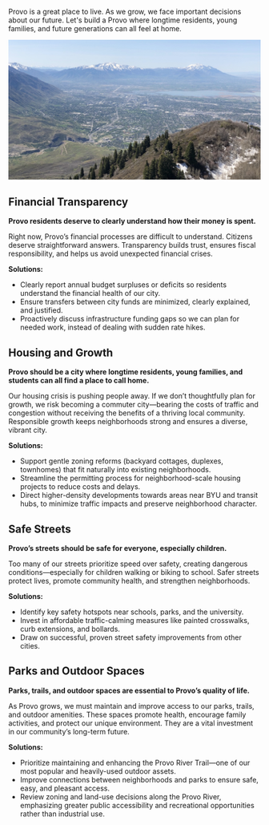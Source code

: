 Provo is a great place to live. As we grow, we face important decisions about our future. Let's build a Provo where longtime residents, young families, and future generations can all feel at home.

![image](../assets/mountain1.JPG)

## Financial Transparency

**Provo residents deserve to clearly understand how their money is spent.**

Right now, Provo’s financial processes are difficult to understand. Citizens deserve straightforward answers. Transparency builds trust, ensures fiscal responsibility, and helps us avoid unexpected financial crises.

**Solutions:**
* Clearly report annual budget surpluses or deficits so residents understand the financial health of our city.
* Ensure transfers between city funds are minimized, clearly explained, and justified.
* Proactively discuss infrastructure funding gaps so we can plan for needed work, instead of dealing with sudden rate hikes.

## Housing and Growth

**Provo should be a city where longtime residents, young families, and students can all find a place to call home.**

Our housing crisis is pushing people away. If we don’t thoughtfully plan for growth, we risk becoming a commuter city—bearing the costs of traffic and congestion without receiving the benefits of a thriving local community. Responsible growth keeps neighborhoods strong and ensures a diverse, vibrant city.

**Solutions:**
* Support gentle zoning reforms (backyard cottages, duplexes, townhomes) that fit naturally into existing neighborhoods.
* Streamline the permitting process for neighborhood-scale housing projects to reduce costs and delays.
* Direct higher-density developments towards areas near BYU and transit hubs, to minimize traffic impacts and preserve neighborhood character.

## Safe Streets

**Provo’s streets should be safe for everyone, especially children.**

Too many of our streets prioritize speed over safety, creating dangerous conditions—especially for children walking or biking to school. Safer streets protect lives, promote community health, and strengthen neighborhoods.

**Solutions:**
* Identify key safety hotspots near schools, parks, and the university.
* Invest in affordable traffic-calming measures like painted crosswalks, curb extensions, and bollards.
* Draw on successful, proven street safety improvements from other cities.

## Parks and Outdoor Spaces

**Parks, trails, and outdoor spaces are essential to Provo’s quality of life.**

As Provo grows, we must maintain and improve access to our parks, trails, and outdoor amenities. These spaces promote health, encourage family activities, and protect our unique environment. They are a vital investment in our community’s long-term future.

**Solutions:**
* Prioritize maintaining and enhancing the Provo River Trail—one of our most popular and heavily-used outdoor assets.
* Improve connections between neighborhoods and parks to ensure safe, easy, and pleasant access.
* Review zoning and land-use decisions along the Provo River, emphasizing greater public accessibility and recreational opportunities rather than industrial use.